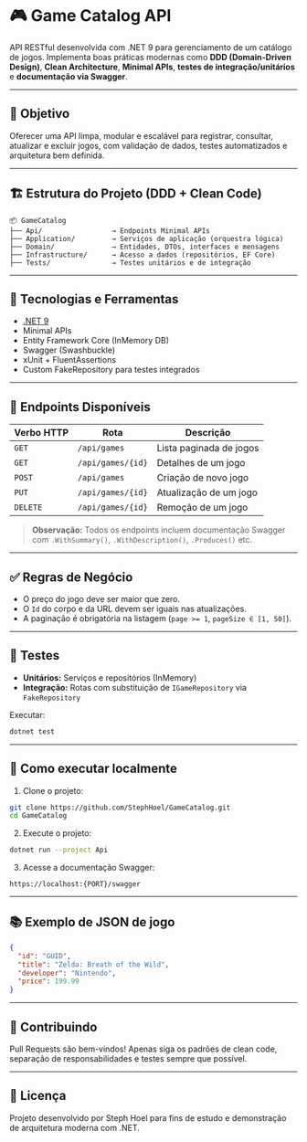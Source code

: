 # 🎮 Game Catalog API

API RESTful desenvolvida com .NET 9 para gerenciamento de um catálogo de jogos. Implementa boas práticas modernas como **DDD (Domain-Driven Design)**, **Clean Architecture**, **Minimal APIs**, **testes de integração/unitários** e **documentação via Swagger**.

---

## 🧭 Objetivo

Oferecer uma API limpa, modular e escalável para registrar, consultar, atualizar e excluir jogos, com validação de dados, testes automatizados e arquitetura bem definida.

---

## 🏗️ Estrutura do Projeto (DDD + Clean Code)

```plain
📦 GameCatalog
├── Api/                 → Endpoints Minimal APIs
├── Application/         → Serviços de aplicação (orquestra lógica)
├── Domain/              → Entidades, DTOs, interfaces e mensagens
├── Infrastructure/      → Acesso a dados (repositórios, EF Core)
├── Tests/               → Testes unitários e de integração
```

---

## 🚀 Tecnologias e Ferramentas

- [.NET 9](https://devblogs.microsoft.com/dotnet/announcing-dotnet-9-preview/)
- Minimal APIs
- Entity Framework Core (InMemory DB)
- Swagger (Swashbuckle)
- xUnit + FluentAssertions
- Custom FakeRepository para testes integrados

---

## 📌 Endpoints Disponíveis

| Verbo HTTP | Rota                     | Descrição                     |
|------------|--------------------------|-------------------------------|
| `GET`      | `/api/games`             | Lista paginada de jogos       |
| `GET`      | `/api/games/{id}`        | Detalhes de um jogo           |
| `POST`     | `/api/games`             | Criação de novo jogo          |
| `PUT`      | `/api/games/{id}`        | Atualização de um jogo        |
| `DELETE`   | `/api/games/{id}`        | Remoção de um jogo            |

> **Observação:** Todos os endpoints incluem documentação Swagger com `.WithSummary()`, `.WithDescription()`, `.Produces()` etc.

---

## ✅ Regras de Negócio

- O preço do jogo deve ser maior que zero.
- O `Id` do corpo e da URL devem ser iguais nas atualizações.
- A paginação é obrigatória na listagem (`page >= 1`, `pageSize ∈ [1, 50]`).

---

## 🧪 Testes

- **Unitários:** Serviços e repositórios (InMemory)
- **Integração:** Rotas com substituição de `IGameRepository` via `FakeRepository`

Executar:

```bash
dotnet test
```

---

## 🔧 Como executar localmente

1. Clone o projeto:

```bash
git clone https://github.com/StephHoel/GameCatalog.git
cd GameCatalog
```

2. Execute o projeto:

```bash
dotnet run --project Api
```

3. Acesse a documentação Swagger:

```url
https://localhost:{PORT}/swagger
```

---

## 📚 Exemplo de JSON de jogo

```json
{
  "id": "GUID",
  "title": "Zelda: Breath of the Wild",
  "developer": "Nintendo",
  "price": 199.99
}
```

---

## 🤝 Contribuindo

Pull Requests são bem-vindos! Apenas siga os padrões de clean code, separação de responsabilidades e testes sempre que possível.

---

## 🪪 Licença

Projeto desenvolvido por Steph Hoel para fins de estudo e demonstração de arquitetura moderna com .NET.
